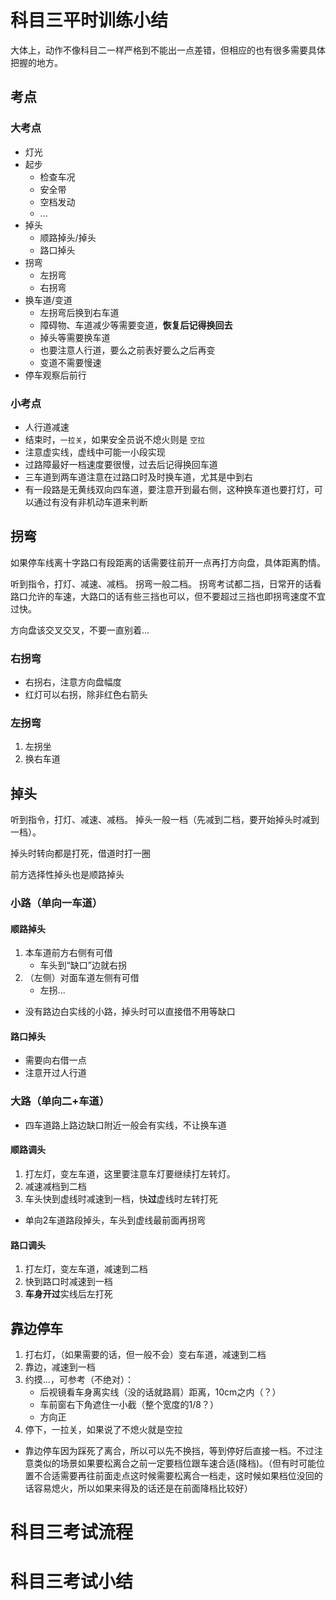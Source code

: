 
# 科目三平时训练小结

大体上，动作不像科目二一样严格到不能出一点差错，但相应的也有很多需要具体把握的地方。

## 考点

### 大考点
* 灯光
* 起步
    - 检查车况
    - 安全带
    - 空档发动
    - ...
* 掉头
    - 顺路掉头/掉头
    - 路口掉头
* 拐弯
    - 左拐弯
    - 右拐弯
* 换车道/变道
    - 左拐弯后换到右车道
    - 障碍物、车道减少等需要变道，**恢复后记得换回去**
    - 掉头等需要换车道
    - 也要注意人行道，要么之前表好要么之后再变
    - 变道不需要慢速
* 停车观察后前行

### 小考点
* 人行道减速
* 结束时，`一拉关`，如果安全员说不熄火则是 `空拉`
* 注意虚实线，虚线中可能一小段实现
* 过路障最好一档速度要很慢，过去后记得换回车道
* 三车道到两车道注意在过路口时及时换车道，尤其是中到右
* 有一段路是无黄线双向四车道，要注意开到最右侧，这种换车道也要打灯，可以通过有没有非机动车道来判断

## 拐弯

如果停车线离十字路口有段距离的话需要往前开一点再打方向盘，具体距离酌情。

听到指令，打灯、减速、减档。 拐弯一般二档。
拐弯考试都二挡，日常开的话看路口允许的车速，大路口的话有些三挡也可以，但不要超过三挡也即拐弯速度不宜过快。

方向盘该交叉交叉，不要一直别着...

### 右拐弯
* 右拐右，注意方向盘幅度
* 红灯可以右拐，除非红色右箭头

### 左拐弯
1. 左拐坐
2. 换右车道

## 掉头

听到指令，打灯、减速、减档。 掉头一般一档（先减到二档，要开始掉头时减到一档）。

掉头时转向都是打死，借道时打一圈

前方选择性掉头也是顺路掉头

### 小路（单向一车道）

#### 顺路掉头

1. 本车道前方右侧有可借
    * 车头到“缺口”边就右拐
2. （左侧）对面车道左侧有可借
    * 左拐...

* 没有路边白实线的小路，掉头时可以直接借不用等缺口


#### 路口掉头

* 需要向右借一点
* 注意开过人行道

### 大路（单向二+车道）

* 四车道路上路边缺口附近一般会有实线，不让换车道

#### 顺路调头

1. 打左灯，变左车道，这里要注意车灯要继续打左转灯。
2. 减速减档到二档
3. 车头快到虚线时减速到一档，快**过**虚线时左转打死

* 单向2车道路段掉头，车头到虚线最前面再拐弯

#### 路口调头

1. 打左灯，变左车道，减速到二档
2. 快到路口时减速到一档
3. **车身开过**实线后左打死

## 靠边停车

1. 打右灯，（如果需要的话，但一般不会）变右车道，减速到二档
2. 靠边，减速到一档
3. 约摸...，可参考（不绝对）：
    * 后视镜看车身离实线（没的话就路肩）距离，10cm之内（？）
    * 车前窗右下角遮住一小截（整个宽度的1/8？）
    * 方向正
4. 停下，一拉关，如果说了不熄火就是空拉

* 靠边停车因为踩死了离合，所以可以先不换挡，等到停好后直接一档。不过注意类似的场景如果要松离合之前一定要档位跟车速合适(降档)。（但有时可能位置不合适需要再往前面走点这时候需要松离合一档走，这时候如果档位没回的话容易熄火，所以如果来得及的话还是在前面降档比较好）


# 科目三考试流程


# 科目三考试小结




